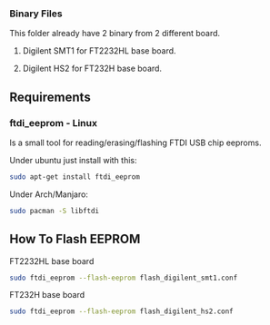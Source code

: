 ### Binary Files

This folder already have 2 binary from 2 different board.

1. Digilent SMT1 for FT2232HL base board.

2. Digilent HS2 for FT232H base board.

## Requirements

### ftdi_eeprom - Linux

Is a small tool for reading/erasing/flashing FTDI USB chip eeproms.

Under ubuntu just install with this:

```bash
sudo apt-get install ftdi_eeprom
```

Under Arch/Manjaro:

```bash
sudo pacman -S libftdi
```

## How To Flash EEPROM

FT2232HL base board

```bash
sudo ftdi_eeprom --flash-eeprom flash_digilent_smt1.conf
```

FT232H base board

```bash
sudo ftdi_eeprom --flash-eeprom flash_digilent_hs2.conf
```
